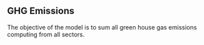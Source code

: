 ## GHG Emissions


 The objective of the model is to sum all green house gas emissions computing from all sectors.
